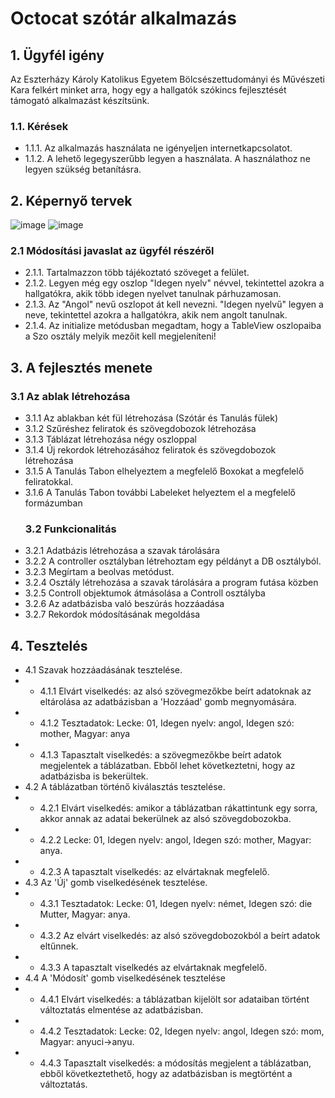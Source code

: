 # Octocat szótár alkalmazás

## 1. Ügyfél igény
Az Eszterházy Károly Katolikus Egyetem Bölcsészettudományi és Művészeti Kara felkért minket arra, hogy egy a hallgatók szókincs fejlesztését támogató alkalmazást készítsünk.
### 1.1. Kérések
- 1.1.1. Az alkalmazás használata ne igényeljen internetkapcsolatot.
- 1.1.2. A lehető legegyszerűbb legyen a használata. A használathoz ne legyen szükség betanításra.
## 2. Képernyő tervek
![image](https://github.com/mt-andrea/OctoCat/assets/74617712/2d42b5cb-5757-4958-9d4d-e21daecfd8ca)
![image](https://github.com/mt-andrea/OctoCat/assets/74617712/a3b3f950-1a35-44c5-ac07-26d79fe947ae)
### 2.1 Módosítási javaslat az ügyfél részéről
- 2.1.1. Tartalmazzon több tájékoztató szöveget a felület.
- 2.1.2. Legyen még egy oszlop "Idegen nyelv" névvel, tekintettel azokra a hallgatókra, akik több idegen nyelvet tanulnak párhuzamosan.
- 2.1.3. Az "Angol" nevű oszlopot át kell nevezni. "Idegen nyelvű" legyen a neve, tekintettel azokra a hallgatókra, akik nem angolt tanulnak.
- 2.1.4. Az initialize metódusban megadtam, hogy a TableView oszlopaiba a Szo osztály melyik mezőit kell megjeleníteni!
## 3. A fejlesztés menete
### 3.1 Az ablak létrehozása
- 3.1.1 Az ablakban két fül létrehozása (Szótár és Tanulás fülek)
- 3.1.2 Szűréshez feliratok és szövegdobozok létrehozása 
- 3.1.3 Táblázat létrehozása négy oszloppal
- 3.1.4 Új rekordok létrehozásához feliratok és szövegdobozok létrehozása
- 3.1.5 A Tanulás Tabon elhelyeztem a megfelelő Boxokat a megfelelő feliratokkal.
- 3.1.6 A Tanulás Tabon további Labeleket helyeztem el a megfelelő formázumban
  ### 3.2 Funkcionalitás
- 3.2.1 Adatbázis létrehozása a szavak tárolására
- 3.2.2 A controller osztályban létrehoztam egy példányt a DB osztályból.
- 3.2.3 Megírtam a beolvas metódust.
- 3.2.4 Osztály létrehozása a szavak tárolására a program futása közben 
- 3.2.5 Controll objektumok átmásolása a Controll osztályba
- 3.2.6 Az adatbázisba való beszúrás hozzáadása
- 3.2.7 Rekordok módosításának megoldása
## 4. Tesztelés
- 4.1 Szavak hozzáadásának tesztelése.
- - 4.1.1 Elvárt viselkedés: az alsó szövegmezőkbe beírt adatoknak az eltárolása az adatbázisban a 'Hozzáad' gomb megnyomására.
- - 4.1.2 Tesztadatok: Lecke: 01, Idegen nyelv: angol, Idegen szó: mother, Magyar: anya
- - 4.1.3 Tapasztalt viselkedés: a szövegmezőkbe beírt adatok megjelentek a táblázatban. Ebből lehet következtetni, hogy az adatbázisba is bekerültek.
- 4.2 A táblázatban történő kiválasztás tesztelése.
- - 4.2.1 Elvárt viselkedés: amikor a táblázatban rákattintunk egy sorra, akkor annak az adatai bekerülnek az alsó szövegdobozokba.
- - 4.2.2 Lecke: 01, Idegen nyelv: angol, Idegen szó: mother, Magyar: anya.
- - 4.2.3 A tapasztalt viselkedés: az elvártaknak megfelelő.
- 4.3 Az 'Új' gomb viselkedésének tesztelése.
- - 4.3.1 Tesztadatok: Lecke: 01, Idegen nyelv: német, Idegen szó: die Mutter, Magyar: anya.
- - 4.3.2 Az elvárt viselkedés: az alsó szövegdobozokból a beírt adatok eltűnnek.
- - 4.3.3 A tapasztalt viselkedés az elvártaknak megfelelő.
- 4.4 A 'Módosít' gomb viselkedésének tesztelése
- - 4.4.1 Elvárt viselkedés: a táblázatban kijelölt sor adataiban történt változtatás elmentése az adatbázisban.
- - 4.4.2 Tesztadatok: Lecke: 02, Idegen nyelv: angol, Idegen szó: mom, Magyar: anyuci->anyu.
- - 4.4.3 Tapasztalt viselkedés: a módosítás megjelent a táblázatban, ebből következtethető, hogy az adatbázisban is megtörtént a változtatás.
